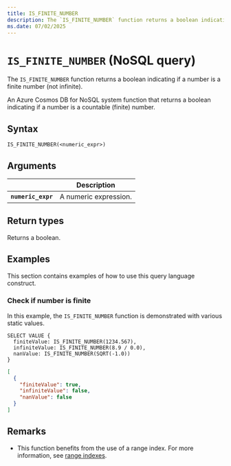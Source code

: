 ```yaml
---
title: IS_FINITE_NUMBER
description: The `IS_FINITE_NUMBER` function returns a boolean indicating if a number is a finite number (not infinite).
ms.date: 07/02/2025
---
```


# `IS_FINITE_NUMBER` (NoSQL query)

The `IS_FINITE_NUMBER` function returns a boolean indicating if a number is a finite number (not infinite).

An Azure Cosmos DB for NoSQL system function that returns a boolean indicating if a number is a countable (finite) number.

## Syntax

```nosql
IS_FINITE_NUMBER(<numeric_expr>)
```

## Arguments

| | Description |
| --- | --- |
| **`numeric_expr`** | A numeric expression. |

## Return types

Returns a boolean.

## Examples

This section contains examples of how to use this query language construct.

### Check if number is finite

In this example, the `IS_FINITE_NUMBER` function is demonstrated with various static values.

```nosql
SELECT VALUE {
  finiteValue: IS_FINITE_NUMBER(1234.567),
  infiniteValue: IS_FINITE_NUMBER(8.9 / 0.0),
  nanValue: IS_FINITE_NUMBER(SQRT(-1.0))
}
```

```json
[
  {
    "finiteValue": true,
    "infiniteValue": false,
    "nanValue": false
  }
]
```

## Remarks

- This function benefits from the use of a range index. For more information, see [range indexes](/azure/cosmos-db/index-policy#includeexclude-strategy).
